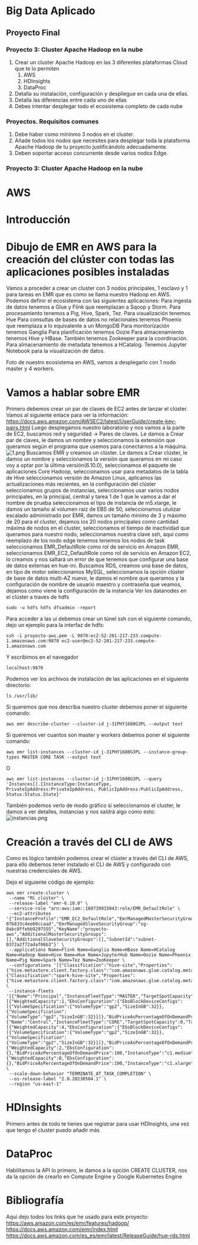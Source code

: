 # Big Data Aplicado
## Proyecto Final

### Proyecto 3: Cluster Apache Hadoop en la nube

1. Crear un cluster Apache Hadoop en las 3 diferentes plataformas Cloud que te lo permiten
   1. AWS
   2. HDInsights
   3. DataProc
2. Detalla su instalación, configuración y despliegue en cada una de ellas.
3. Detalla las diferencias entre cada uno de ellas
4. Debes intentar desplegar todo el ecosistema completo de cada nube
   
### Proyectos. Requisitos comunes

1. Debe haber como míninmo 3 nodos en el cluster.
2. Añade todos los nodos que necesites para desplegar toda la plataforma Apache Hadoop de tu proyecto justificándolo adecuadamente.
3. Deben soportar acceso concurrente desde varios nodos Edge.

### Proyecto 3: Cluster Apache Hadoop en la nube

# AWS

# Introducción

# Dibujo de EMR en AWS para la creación del clúster con todas las aplicaciones posibles instaladas
Vamos a proceder a crear un cluster con 3 nodos principales, 1 esclavo y 1 para tareas en EMR que es como se llama nuestro Hadoop en AWS.
Podemos definir el ecosistema con las siguientes aplicaciones:
Para ingesta de datos tenemos a Glue y Flink que reemplazan a Sqoop y Storm.
Para procesamiento tenemos a Pig, Hive, Spark, Tez.
Para visualización tenemos Hue
Para consultas de bases de datos no relacionales tenemos Phoenix que reemplaza a lo equivalente a un MongoDB
Para monitorización tenemos Ganglia
Para planificación tenemos Oozie 
Para almacenamiento tenemos Hive y HBase.
También tenemos Zookeeper para la coordinación.
Para almacenamiento de metadata tenemos a HCatalog.
Tenemos Jupyter Notebook para la visualización de datos.

Foto de nuestro ecosistema en AWS, vamos a desplegarlo con 1 nodo master y 4 workers.



# Vamos a hablar sobre EMR

Primero debemos crear un par de claves de EC2 antes de lanzar el clúster.
Vamos al siguiente enlace para ver la información: https://docs.aws.amazon.com/AWSEC2/latest/UserGuide/create-key-pairs.html
Luego desplegamos nuestro laboratorio y nos vamos a la parte de EC2, buscamos red y seguridad -> Pares de claves.
Le damos a Crear par de claves, le damos un nombre y seleccionamos la extensión que queramos según el programa que usemos para conectarnos a la máquina.
![1.png](capturas/1.png)
Buscamos EMR y creamos un clúster.
Le damos a Crear clúster, le damos un nombre y seleccionamos la versión que queramos en mi caso voy a optar por la última versión(6.10.0), seleccionamos el paquete de aplicaciones Core Hadoop, seleccionamos usar para metadatos de la tabla de Hive seleccionamos versión de Amazon Linux, aplicamos las actualizaciones más recientes, en la configuración del clúster seleccionamos grupos de instancias, seleccionamos usar varios nodos principales, en la principal, central y tarea 1 de 1 que le vamos a dar el nombre de prueba seleccionamos el tipo de instancia de m5.xlarge, le damos un tamaño al volumen raíz de EBS de 50, seleccionamos utulizar escalado administrado por EMR, damos un tamaño minimo de 3 y máximo de 20 para el cluster, dejamos los 20 nodos principales como cantidad máxima de nodos en el cluster, seleccionamos el tiempo de inactividad que queramos para nuestro nodo, seleccionamos nuestra clave ssh, aquí como reemplazo de los nodo edge tenemos tenemos los nodos de task seleccionamos EMR_DefaultRole como rol de servicio en Amazon EMR, seleccionamos EMR_EC2_DefaultRole como rol de servicio en Amazon EC2, lo creamos y nos saltará un error de que tenemos que configurar una base de datos externas en hue-ini.
Buscamos RDS, creamos una base de datos, en tipo de motor seleccionamos MySQL, seleccionamos la opción clúster de base de datos multi-AZ nuevo, le damos el nombre que queramos y la configuración de nombre de usuario maestro y contraseña que veamos, dejamos como viene la configuración de la instancia
Ver los datanodes en el clúster a traves de hdfs
```
sudo -u hdfs hdfs dfsadmin -report
```
Para acceder a las ui debemos crear un túnel ssh con el siguiente comando, dejo un ejemplo para la interfaz de hdfs:
```
ssh -i proyecto-aws.pem -L 9870:ec2-52-201-217-233.compute-1.amazonaws.com:9870 ec2-user@ec2-52-201-217-233.compute-1.amazonaws.com
```
Y escribimos en el navegador
```
localhost:9870
```
Podemos ver los archivos de instalación de las aplicaciones en el siguiente directorio:
```
ls /usr/lib/
```
Si queremos que nos describa nuestro cluster debemos poner el siguiente comando:
```
aws emr describe-cluster --cluster-id j-31PHY1680G3PL --output text
```
Si queremos ver cuantos son master y workers debemos poner el siguiente comando:
```
aws emr list-instances --cluster-id j-31PHY1680G3PL --instance-group-types MASTER CORE TASK --output text
```
O
```
aws emr list-instances --cluster-id j-31PHY1680G3PL --query 'Instances[].{InstanceType:InstanceType, PrivateIpAddress:PrivateIpAddress, PublicIpAddress:PublicIpAddress, Status:Status.State}'
```
También podemos verlo de modo gráfico si seleccionamos el cluster, le damos a ver detalles, instancias y nos saldrá algo como esto:
![instancias.png](capturas/instancias.png)

# Creación a través del CLI de AWS
Como es lógico también podemos crear el clúster a través del CLI de AWS, para ello debemos tener instalado el CLI de AWS y configurado con nuestras credenciales de AWS.

Dejo el siguiente código de ejemplo:
```
aws emr create-cluster \
 --name "Mi clúster" \
 --release-label "emr-6.10.0" \
 --service-role "arn:aws:iam::160739915043:role/EMR_DefaultRole" \
 --ec2-attributes '{"InstanceProfile":"EMR_EC2_DefaultRole","EmrManagedMasterSecurityGroup":"sg-07b833c4ee60ccaad","EmrManagedSlaveSecurityGroup":"sg-0abc8ffebb9297555","KeyName":"proyecto-aws","AdditionalMasterSecurityGroups":[],"AdditionalSlaveSecurityGroups":[],"SubnetId":"subnet-0372a2f72adaf06b3"}' \
 --applications Name=Flink Name=Ganglia Name=HBase Name=HCatalog Name=Hadoop Name=Hive Name=Hue Name=JupyterHub Name=Oozie Name=Phoenix Name=Pig Name=Spark Name=Tez Name=ZooKeeper \
 --configurations '[{"Classification":"hive-site","Properties":{"hive.metastore.client.factory.class":"com.amazonaws.glue.catalog.metastore.AWSGlueDataCatalogHiveClientFactory"}},{"Classification":"spark-hive-site","Properties":{"hive.metastore.client.factory.class":"com.amazonaws.glue.catalog.metastore.AWSGlueDataCatalogHiveClientFactory"}}]' \
 --instance-fleets '[{"Name":"Principal","InstanceFleetType":"MASTER","TargetSpotCapacity":0,"TargetOnDemandCapacity":1,"InstanceTypeConfigs":[{"WeightedCapacity":1,"EbsConfiguration":{"EbsBlockDeviceConfigs":[{"VolumeSpecification":{"VolumeType":"gp2","SizeInGB":32}},{"VolumeSpecification":{"VolumeType":"gp2","SizeInGB":32}}]},"BidPriceAsPercentageOfOnDemandPrice":100,"InstanceType":"m5.xlarge"}]},{"Name":"Central","InstanceFleetType":"CORE","TargetSpotCapacity":0,"TargetOnDemandCapacity":1,"InstanceTypeConfigs":[{"WeightedCapacity":4,"EbsConfiguration":{"EbsBlockDeviceConfigs":[{"VolumeSpecification":{"VolumeType":"gp2","SizeInGB":32}},{"VolumeSpecification":{"VolumeType":"gp2","SizeInGB":32}}]},"BidPriceAsPercentageOfOnDemandPrice":100,"InstanceType":"m5.xlarge"},{"WeightedCapacity":2,"EbsConfiguration":{},"BidPriceAsPercentageOfOnDemandPrice":100,"InstanceType":"c1.medium"},{"WeightedCapacity":8,"EbsConfiguration":{},"BidPriceAsPercentageOfOnDemandPrice":100,"InstanceType":"c1.xlarge"}]}]' \
 --scale-down-behavior "TERMINATE_AT_TASK_COMPLETION" \
 --os-release-label "2.0.20230504.1" \
 --region "us-east-1"
```

# HDInsights
Primero antes de todo te tienes que registrar para usar HDInsights, una vez que tengo el cluster puedo añadir más
# DataProc
Habilitamos la API lo primero, le damos a la opción CREATE CLUSTER, nos da la opción de crearlo en Compute Engine y Google Kubernetes Engine
# Bibliografía
Aquí dejo todos los links que he usado para este proyecto:
https://aws.amazon.com/es/emr/features/hadoop/
https://docs.aws.amazon.com/emr/index.html
https://docs.aws.amazon.com/es_es/emr/latest/ReleaseGuide/hue-rds.html